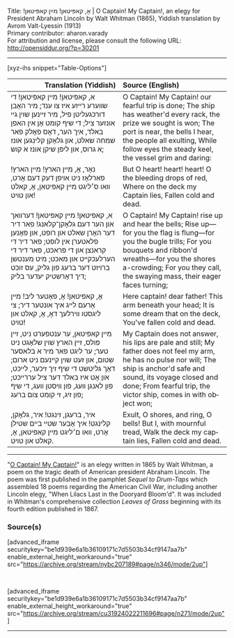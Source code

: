 <html>
<head></head>
<body>
Title: אָ, קאפּיטאן! מײַן קאפּיטאן!‏ | O Captain! My Captain!, an elegy for President Abraham Lincoln by Walt Whitman (1865), Yiddish translation by Avrom Valt-Lyessin (1913)<br />
Primary contributor: aharon.varady<br />
For attribution and license, please consult the following URL: <a href="http://opensiddur.org/?p=30201">http://opensiddur.org/?p=30201</a>
<p />
<hr />

[xyz-ihs snippet="Table-Options"]<table style="margin-left: auto; margin-right: auto;" class="draggable">
<thead><tr><th id="x" style="text-align: right;">Translation (Yiddish)</th><th style="text-align: left;">Source (English)</th></tr></thead>
<tbody>
<tr><td style="vertical-align:top;">
<div class="yiddish" lang="yi">
א, קאפּיטאן! מײן קאפּיטאן! די שװערע רײזע איז צו ענד; 
מיר האָבן דורכגעליטן פיל, מיר זײנען שוין גײ אונזער ציל;
די שיף קומט אָן אין האפן באלד, איך הער, דאָס פאָלק פאר שמחה שאלט, 
און גלאָקן קלינגען אונז א גרוס, און ליפּן שיקן אונז א קוש;
</span></div></td>
 
<td style="vertical-align:top;">
<div class="english" lang="en">
O Captain! My Captain! our fearful trip is done;
The ship has weather'd every rack, the prize we sought is won;
The port is near, the bells I hear, the people all exulting,
While follow eyes the steady keel, the vessel grim and daring:
</div></td></tr>


<tr><td style="vertical-align:top;">
<div class="yiddish" lang="yi">
נאָר, אָ, מײן הארץ! מײן הארץ! 
פארלאָז ניט אױפן דעק דעם אָרט, 
װאו ס׳ליגט מײן קאפּיטאן, 
אָ, קאלט און טױט!
</span></div></td>
 
<td style="vertical-align:top;">
<div class="english" lang="en">
But O heart! heart! heart!
            O the bleeding drops of red,
                  Where on the deck my Captain lies,
                        Fallen cold and dead.
</div></td></tr>


<tr><td style="vertical-align:top;">
<div class="yiddish" lang="yi">
א, קאפּיטאן! מײן קאפּיטאן! דערװאך און הער דעם גלאָקן־קלאנג! 
פאר דיר דער האָרן שאלט און רופט, און פאָנען פלאטערן אין לופט; 
פאר דיר די קראנצן און די פּראכט, פאר דיר די הערלעכקײט און מאכט; 
מיט מענטשן ברױזט דער ברעג פון גליק, עס זוכט דיך דאָרשטיק יעדער בליק; 
</span></div></td>
 
<td style="vertical-align:top;">
<div class="english" lang="en">
O Captain! My Captain! rise up and hear the bells;
Rise up—for you the flag is flung—for you the bugle trills;
For you bouquets and ribbon'd wreaths—for you the shores a-crowding;
For you they call, the swaying mass, their eager faces turning;
</div></td></tr>


<tr><td style="vertical-align:top;">
<div class="yiddish" lang="yi">
אָ, קאפּיטאן! אָ, פאָטער ליב! 
מײן אָרעם לײג איך אונטער דיר; 
צי ליגסטו װירלעך דאָ, 
אָ, קאלט און טױט!
</span></div></td>
 
<td style="vertical-align:top;">
<div class="english" lang="en">
Here captain! dear father!
            This arm beneath your head;
                  It is some dream that on the deck,
                        You've fallen cold and dead.
</div></td></tr>


<tr><td style="vertical-align:top;">
<div class="yiddish" lang="yi">
מײן קאפּיטאן, ער ענטפערט ניט, זײן פּולס, זײן הארץ שױן שלאָגט ניט טער; 
ער ליגט פאר מיר א בלאסער שטום, און זעט שױן קײנעם ניט ארום; 
דאָך גליטשט די שיף זיך זיכער, לײכט, און אָט איז באלד דער ציל עררײכט; 
פון לאנגן װעג, פון װיסטן װעג, די שיף פון זיג, זי קומט צום ברעג; 
</span></div></td>
 
<td style="vertical-align:top;">
<div class="english" lang="en">
My Captain does not answer, his lips are pale and still;
My father does not feel my arm, he has no pulse nor will;
The ship is anchor'd safe and sound, its voyage closed and done;
From fearful trip, the victor ship, comes in with object won;
</div></td></tr>


<tr><td style="vertical-align:top;">
<div class="yiddish" lang="yi">
איר, ברעגן, זינגט! איר, גלאָקן, קלינגט! 
איך אָבער שטײ בײם שטילן אָרט, 
װאו ם׳ליגט מײן קאפּיטאן, 
אָ, קאלט און טױט.
</span></div></td>
 
<td style="vertical-align:top;">
<div class="english" lang="en">
Exult, O shores, and ring, O bells!
            But I, with mournful tread,
                  Walk the deck my captain lies,
                        Fallen cold and dead.
</div></td></tr>
</tbody></table>

<hr />

"<a href="https://en.wikipedia.org/wiki/O_Captain!_My_Captain!">O Captain! My Captain!</a>" is an elegy written in 1865 by Walt Whitman, a poem on the tragic death of American president Abraham Lincoln. The poem was first published in the pamphlet <em>Sequel to Drum-Taps</em> which assembled 18 poems regarding the American Civil War, including another Lincoln elegy, "When Lilacs Last in the Dooryard Bloom'd". It was included in Whitman's comprehensive collection <em>Leaves of Grass</em> beginning with its fourth edition published in 1867.

<h3>Source(s)</h3>

[advanced_iframe securitykey="be1d939e6a1b36109171c7d5503b34cf9147aa7b" enable_external_height_workaround="true" src="https://archive.org/stream/nybc207189#page/n346/mode/2up"]

&nbsp;

[advanced_iframe securitykey="be1d939e6a1b36109171c7d5503b34cf9147aa7b" enable_external_height_workaround="true" src="https://archive.org/stream/cu31924022211696#page/n271/mode/2up"]

<hr />

&nbsp;
</body>
</html>